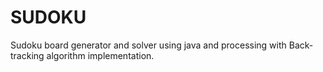 #  SUDOKU

Sudoku board generator and solver using java and processing with Back-tracking algorithm implementation.